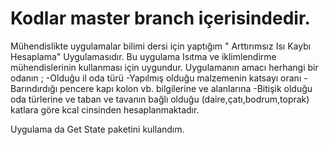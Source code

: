 <h1>Kodlar master branch içerisindedir.</h1>

Mühendislikte uygulamalar bilimi dersi için yaptığım " Arttırımsız Isı Kaybı Hesaplama" Uygulamasıdır. Bu uygulama Isıtma ve iklimlendirme mühendislerinin kullanması için uygundur.
 Uygulamanın amacı herhangi bir odanın ;
 -Olduğu il oda türü 
 -Yapılmış olduğu malzemenin katsayı oranı
 -Barındırdığı pencere kapı kolon vb. bilgilerine ve alanlarına 
 -Bitişik olduğu oda türlerine ve taban ve tavanın bağlı olduğu (daire,çatı,bodrum,toprak) katlara göre kcal cinsinden hesaplanmaktadır.
 
 Uygulama da Get State paketini kullandım.
